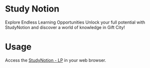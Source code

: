 # Study Notion
Explore Endless
Learning Opportunities
Unlock your full potential with StudyNotion and discover a world of
knowledge in Gift City!

# Usage
Access the [StudyNotion - LP](https://example.com/plan-tours) in your web browser.
